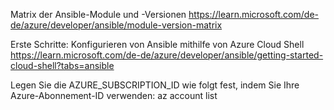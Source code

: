 Matrix der Ansible-Module und -Versionen
https://learn.microsoft.com/de-de/azure/developer/ansible/module-version-matrix


Erste Schritte: Konfigurieren von Ansible mithilfe von Azure Cloud Shell
https://learn.microsoft.com/de-de/azure/developer/ansible/getting-started-cloud-shell?tabs=ansible

Legen Sie die AZURE_SUBSCRIPTION_ID wie folgt fest, indem Sie Ihre Azure-Abonnement-ID verwenden:
az account list
